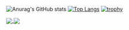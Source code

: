 ![Anurag's GitHub stats](https://github-readme-stats.vercel.app/api?username=yangyiqiu123&show_icons=true&theme=radical&count_private=true)
[![Top Langs](https://github-readme-stats.vercel.app/api/top-langs/?username=yangyiqiu123)](https://github.com/anuraghazra/github-readme-stats)
[![trophy](https://github-profile-trophy.vercel.app/?username=yangyiqiu123)](https://github.com/ryo-ma/github-profile-trophy)


<a href="https://github.com/anuraghazra/github-readme-stats">
  <img align="center" src="https://github-readme-stats.vercel.app/api/pin/?username=yangyiqiu123&repo=github-readme-stats" />
</a>
<a href="https://github.com/anuraghazra/convoychat">
  <img align="center" src="https://github-readme-stats.vercel.app/api/pin/?username=yangyiqiu123&repo=convoychat" />
</a>

<!--
**yangyiqiu123/yangyiqiu123** is a ✨ _special_ ✨ repository because its `README.md` (this file) appears on your GitHub profile.

Here are some ideas to get you started:

- 🔭 I’m currently working on ...
- 🌱 I’m currently learning ...
- 👯 I’m looking to collaborate on ...
- 🤔 I’m looking for help with ...
- 💬 Ask me about ...
- 📫 How to reach me: ...
- 😄 Pronouns: ...
- ⚡ Fun fact: ...
-->
